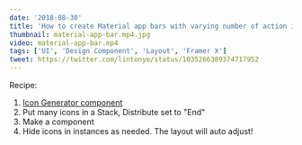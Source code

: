 ```yaml
---
date: '2018-08-30'
title: 'How to create Material app bars with varying number of action items/icons?'
thumbnail: material-app-bar.mp4.jpg
video: material-app-bar.mp4
tags: ['UI', 'Design Component', 'Layout', 'Framer X']
tweet: https://twitter.com/lintonye/status/1035266389374717952
---
```


Recipe:

1. [Icon Generator component](https://store.framer.com/package/benjamin/icon-generator)
2. Put many icons in a Stack, Distribute set to "End"
3. Make a component
4. Hide icons in instances as needed. The layout will auto adjust!
